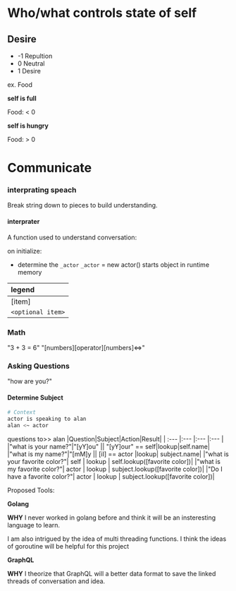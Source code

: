 # Who/what controls state of self

## Desire

- -1 Repultion
- 0 Neutral
- 1 Desire

ex. Food

**self is full**

Food:  < 0

**self is hungry**

Food: > 0

# Communicate

### interprating speach

Break string down to pieces to build understanding.

#### interprater
A function used to understand conversation:

on initialize:
- determine the `_actor`
  `_actor` = new actor()
  starts object in runtime memory

|legend |
| :--- |
| [item] |
|`<optional item>` |


### Math
"3 + 3 = 6"
"[numbers]<space>[operator]<space>[numbers]<=><answer>"

### Asking Questions
"how are you?"

#### Determine Subject
``` sh
# Context
actor is speaking to alan
alan <~ actor
```

questions  to>> alan
|Question|Subject|Action|Result|
| :--- |:--- |:--- |:--- |
|"what is your name?"|"[yY]ou" \|\| "[yY]our"  == self|lookup|self.name|
|"what is my name?"|"[mM]y \|\| [iI] == actor |lookup| subject.name|
|"what is your favorite color?"| self | lookup | self.lookup([favorite color])|
|"what is my favorite color?"| actor | lookup  | subject.lookup([favorite color])|
|"Do I have a favorite color?"| actor | lookup | subject.lookup([favorite color])|


Proposed Tools:

**Golang**

__WHY__ I never worked in golang before and think it will be an insteresting language to
learn.

I am also intrigued by the idea of multi threading functions.  I think the ideas
of goroutine will be helpful for this project

**GraphQL**

__WHY__
I theorize that GraphQL will a better data format to save the linked threads of
conversation and idea.

